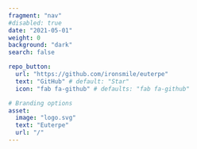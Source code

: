 ```yaml
---
fragment: "nav"
#disabled: true
date: "2021-05-01"
weight: 0
background: "dark"
search: false

repo_button:
  url: "https://github.com/ironsmile/euterpe"
  text: "GitHub" # default: "Star"
  icon: "fab fa-github" # defaults: "fab fa-github"

# Branding options
asset:
  image: "logo.svg"
  text: "Euterpe"
  url: "/"
---
```

